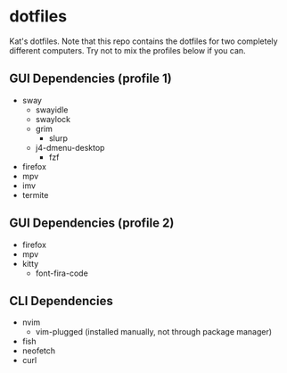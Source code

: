 # dotfiles
Kat's dotfiles.
Note that this repo contains the dotfiles for two completely different computers. Try not to mix the profiles below if you can.

## GUI Dependencies (profile 1)
- sway
  - swayidle
  - swaylock
  - grim
    - slurp
  - j4-dmenu-desktop
    - fzf
- firefox
- mpv
- imv
- termite

## GUI Dependencies (profile 2)
- firefox
- mpv
- kitty
  - font-fira-code

## CLI Dependencies
- nvim
  - vim-plugged (installed manually, not through package manager)
- fish
- neofetch
- curl
